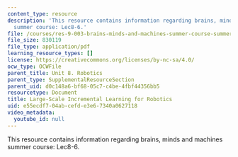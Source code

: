 ```yaml
---
content_type: resource
description: 'This resource contains information regarding brains, minds and machines
  summer course: Lec8-6.'
file: /courses/res-9-003-brains-minds-and-machines-summer-course-summer-2015/e55ecdf704abcefde3e67340a0627118_MITRES_9_003SUM15_Lec8-6.pdf
file_size: 830119
file_type: application/pdf
learning_resource_types: []
license: https://creativecommons.org/licenses/by-nc-sa/4.0/
ocw_type: OCWFile
parent_title: Unit 8. Robotics
parent_type: SupplementalResourceSection
parent_uid: d0c148a6-bf68-05c7-c4be-4fbf44356bb5
resourcetype: Document
title: Large-Scale Incremental Learning for Robotics
uid: e55ecdf7-04ab-cefd-e3e6-7340a0627118
video_metadata:
  youtube_id: null
---
```

This resource contains information regarding brains, minds and machines summer course: Lec8-6.